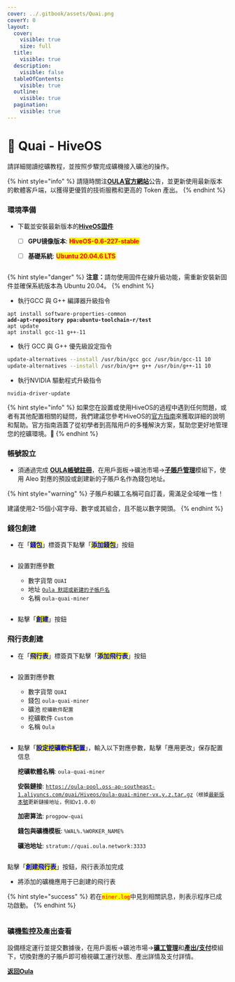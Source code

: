 ```yaml
---
cover: ../.gitbook/assets/Quai.png
coverY: 0
layout:
  cover:
    visible: true
    size: full
  title:
    visible: true
  description:
    visible: false
  tableOfContents:
    visible: true
  outline:
    visible: true
  pagination:
    visible: true
---
```


# 🤖 Quai - HiveOS

請詳細閱讀挖礦教程，並按照步驟完成礦機接入礦池的操作。

{% hint style="info" %}
請隨時關注[**OULA官方網站**](https://oula.network/zh)公告，並更新使用最新版本的軟體客戶端，以獲得更優質的技術服務和更高的 Token 產出。
{% endhint %}



### 環境準備

*   下載並安裝最新版本的[**HiveOS固件**](https://hiveon.com/zh/install/)

    * [ ] **GPU镜像版本**: <mark style="color:red;">**HiveOS-0.6-227-stable**</mark>
    * [ ] **基礎系統**: <mark style="color:red;">**Ubuntu 20.04.6 LTS**</mark>



    <figure><img src="../.gitbook/assets/image (4).png" alt=""><figcaption></figcaption></figure>

{% hint style="danger" %}
**注意：**&#x8ACB;勿使用固件在線升級功能，需重新安裝新固件並確保系統版本為 Ubuntu 20.04。
{% endhint %}

* 執行GCC 與 G++ 編譯器升級指令

<pre class="language-sh"><code class="lang-sh">apt install software-properties-common
<strong>add-apt-repository ppa:ubuntu-toolchain-r/test
</strong>apt update
apt install gcc-11 g++-11
</code></pre>

* 執行 GCC 與 G++ 優先級設定指令

```bash
update-alternatives --install /usr/bin/gcc gcc /usr/bin/gcc-11 10
update-alternatives --install /usr/bin/g++ g++ /usr/bin/g++-11 10
```

* 執行NVIDIA 驅動程式升級指令

```shell
nvidia-driver-update
```

{% hint style="info" %}
如果您在設置或使用HiveOS的過程中遇到任何問題，或者有其他配置相關的疑問，我們建議您參考HiveOS的[官方指南](https://hiveon.com/knowledge-base/guides/)來獲取詳細的說明和幫助。官方指南涵蓋了從初學者到高階用戶的多種解決方案，幫助您更好地管理您的挖礦環境。📘
{% endhint %}

### 帳號設立

* 須通過完成 [**OULA帳號註冊**](https://oula.network/zh/register)，在用戶面板→礦池市場→[**子賬戶管理**](https://oula.network/zh/pool/manager?tab=subAccount)模組下，使用 Aleo 對應的預設或創建新的子賬戶名作為錢包地址。

{% hint style="warning" %}
子賬戶和礦工名稱可自訂義，需滿足全域唯一性！&#x20;

建議使用2-15個小寫字母、數字或其組合，且不能以數字開頭。
{% endhint %}

### &#x20;錢包創建

* 在「<mark style="color:blue;">**錢包**</mark>」標簽頁下點擊「<mark style="color:blue;">**添加錢包**</mark>」按鈕

<figure><img src="../.gitbook/assets/image (6).png" alt=""><figcaption></figcaption></figure>

*   設置對應參數

    * 數字貨幣 `QUAI`
    * 地址 [`Oula 默認或新建的子帳戶名`](https://oula.network/zh/pool/manager?tab=subAccount)&#x20;
    * 名稱 `oula-quai-miner`&#x20;



    <figure><img src="../.gitbook/assets/image (17).png" alt=""><figcaption></figcaption></figure>
* 點擊「<mark style="color:blue;">**創建**</mark>」按鈕

### 飛行表創建

* 在「<mark style="color:blue;">**飛行表**</mark>」標簽頁下點擊「<mark style="color:blue;">**添加飛行表**</mark>」按鈕

<figure><img src="../.gitbook/assets/image (8).png" alt=""><figcaption></figcaption></figure>

*   設置對應參數

    * 數字貨幣 `QUAI`
    * 錢包 `oula-quai-miner`
    * 礦池 `挖礦軟件配置`
    * 挖礦軟件 `Custom`
    * 名稱 `Oula`

    <figure><img src="../.gitbook/assets/image (18).png" alt=""><figcaption></figcaption></figure>
*   點擊「<mark style="color:blue;">**設定挖礦軟件配置**</mark>」，輸入以下對應參數，點擊「應用更改」保存配置信息

    **挖礦軟體名稱**: `oula-quai-miner`

    **安裝鏈接**: [`https://oula-pool.oss-ap-southeast-1.aliyuncs.com/quai/Hiveos/oula-quai-miner-vx.y.z.tar.gz`](https://oula-pool.oss-ap-southeast-1.aliyuncs.com/quai/Hiveos/oula-quai-miner-vx.y.z.tar.gz)`（根據`[`最新版本號`](https://github.com/oula-network/quai/releases)`更新鏈接地址，例如v1.0.0）`

    **加密算法**: `progpow-quai`

    **錢包與礦機模板**: `%WAL%.%WORKER_NAME%`

    **礦池地址**: `stratum://quai.oula.network:3333`

    <figure><img src="../.gitbook/assets/image (19).png" alt=""><figcaption></figcaption></figure>

點擊「<mark style="color:blue;">**創建飛行表**</mark>」按鈕，飛行表添加完成

* 將添加的礦機應用于已創建的飛行表

{% hint style="success" %}
若在<mark style="color:red;">`miner.log`</mark>中見到相關訊息，則表示程序已成功啟動。
{% endhint %}

<figure><img src="../.gitbook/assets/image (2).png" alt=""><figcaption></figcaption></figure>

### 礦機監控及產出查看

設備穩定運行並提交數據後，在用戶面板→礦池市場→[**礦工管理**](http://192.168.1.51/zh/pool/manager?tab=miner)和[**產出/支付**](http://192.168.1.51/zh/pool/manager?tab=output)模組下，切換對應的子賬戶即可檢視礦工運行狀態、產出詳情及支付詳情。





[**返回Oula**](https://oula.network/zh/login)
